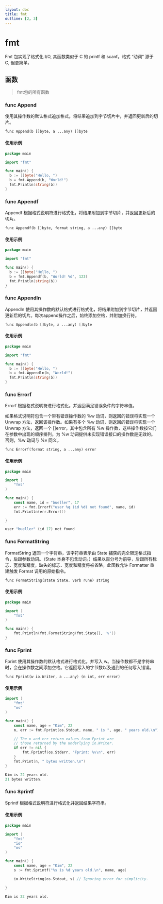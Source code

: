 ```yaml
---
layout: doc
title: fmt
outline: [2, 3] 
---
```


# fmt

Fmt 包实现了格式化 I/O, 其函数类似于 C 的 printf 和 scanf。格式 “动词” 源于 C, 但更简单。

## 函数
> fmt包的所有函数

### func Append

使用其操作数的默认格式追加格式，将结果追加到字节切片中，并返回更新后的切片。

```go{1}
func Append(b []byte, a ...any) []byte
```

#### 使用示例
```go
package main

import "fmt"

func main() {
  b := []byte("Hello, ")
  b = fmt.Append(b, "World!")
  fmt.Println(string(b))
}
```

### func Appendf
Appendf 根据格式说明符进行格式化，将结果附加到字节切片，并返回更新后的切片。

```go{1}
func Appendf(b []byte, format string, a ...any) []byte
```

#### 使用示例
```go
package main

import "fmt"

func main() {
  b := []byte("Hello, ")
  b = fmt.Appendf(b, "World! %d", 123)
  fmt.Println(string(b))
}
```

### func Appendln

Appendln 使用其操作数的默认格式进行格式化，将结果附加到字节切片，并返回更新后的切片。每次append操作之后，始终添加空格，并附加换行符。

```go{1}
func Appendln(b []byte, a ...any) []byte
```

#### 使用示例
```go
package main

import "fmt"

func main() {
  b := []byte("Hello, ")
  b = fmt.Appendln(b, "World!")
  fmt.Println(string(b))
}
```

### func Errorf
Errorf 根据格式说明符进行格式化，并返回满足错误条件的字符串值。

如果格式说明符包含一个带有错误操作数的 %w 动词，则返回的错误将实现一个 Unwrap 方法，返回该操作数。如果有多个 %w 动词，则返回的错误将实现一个 Unwrap 方法，返回一个 []error，其中包含所有 %w 操作数，这些操作数按它们在参数中出现的顺序排列。为 %w 动词提供未实现错误接口的操作数是无效的。否则，%w 动词与 %v 同义。

```go{1}
func Errorf(format string, a ...any) error
```

#### 使用示例
```go
package main

import (
	"fmt"
)

func main() {
	const name, id = "bueller", 17
	err := fmt.Errorf("user %q (id %d) not found", name, id)
	fmt.Println(err.Error())

}

user "bueller" (id 17) not found
```

### func FormatString
FormatString 返回一个字符串，该字符串表示由 State 捕获的完全限定格式指令，后跟参数动词。（State 本身不包含动词。）结果以百分号为前导，后跟所有标志、宽度和精度。缺失的标志、宽度和精度将被省略。此函数允许 Formatter 重建触发 Format 调用的原始指令。

```go{1}
func FormatString(state State, verb rune) string
```

#### 使用示例
```go
package main

import (
	"fmt"
)

func main() {
	fmt.Println(fmt.FormatString(fmt.State{}, 'v'))
}
```

### func Fprint
Fprint 使用其操作数的默认格式进行格式化，并写入 w。当操作数都不是字符串时，会在操作数之间添加空格。它返回写入的字节数以及遇到的任何写入错误。

```go{1}
func Fprint(w io.Writer, a ...any) (n int, err error)
```

#### 使用示例
```go
import (
	"fmt"
	"os"
)

func main() {
	const name, age = "Kim", 22
	n, err := fmt.Fprint(os.Stdout, name, " is ", age, " years old.\n")

	// The n and err return values from Fprint are
	// those returned by the underlying io.Writer.
	if err != nil {
		fmt.Fprintf(os.Stderr, "Fprint: %v\n", err)
	}
	fmt.Print(n, " bytes written.\n")
}

Kim is 22 years old.
21 bytes written.
```

### func Sprintf
Sprintf 根据格式说明符进行格式化并返回结果字符串。

#### 使用示例
```go
package main

import (
	"fmt"
	"io"
	"os"
)

func main() {
	const name, age = "Kim", 22
	s := fmt.Sprintf("%s is %d years old.\n", name, age)

	io.WriteString(os.Stdout, s) // Ignoring error for simplicity.

}

Kim is 22 years old.
```


